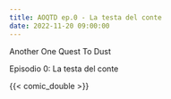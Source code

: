 ```yaml
---
title: AOQTD ep.0 - La testa del conte
date: 2022-11-20 09:00:00
---
```

Another One Quest To Dust

Episodio 0: La testa del conte
<!--more-->
{{< comic_double >}}